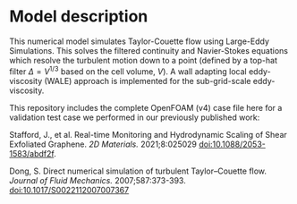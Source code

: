 # Model description

This numerical model simulates Taylor-Couette flow using Large-Eddy Simulations. This solves the filtered continuity and Navier-Stokes equations which resolve the turbulent motion down to a point (defined by a top-hat filter $\Delta = V^{1/3}$ based on the cell volume, $V$). A wall adapting local eddy-viscosity (WALE) approach is implemented for the sub-grid-scale eddy-viscosity. 

This repository includes the complete OpenFOAM (v4) case file here for a validation test case we performed in our previously published work:

Stafford, J., et al. Real-time Monitoring and Hydrodynamic Scaling of Shear Exfoliated Graphene. _2D Materials._ 2021;8:025029 [doi:10.1088/2053-1583/abdf2f](https://doi.org/10.1088/2053-1583/abdf2f).



Dong, S. Direct numerical simulation of turbulent Taylor–Couette flow. _Journal of Fluid Mechanics._ 2007;587:373-393. [doi:10.1017/S0022112007007367](https://doi.org/10.1017/S0022112007007367)

